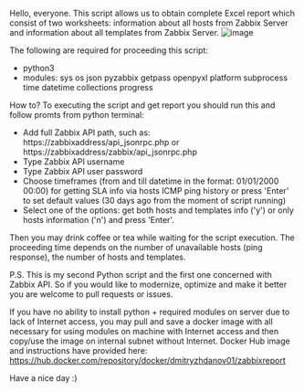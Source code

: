 Hello, everyone.
This script allows us to obtain complete Excel report which consist of two worksheets: 
information about all hosts from Zabbix Server and information about all templates from Zabbix Server.
![image](https://user-images.githubusercontent.com/106164393/207300210-95b7931f-5dbf-42e3-825b-09a84d2421ed.png)

The following are required for proceeding this script:
- python3
- modules:
sys
os
json
pyzabbix
getpass
openpyxl
platform
subprocess
time
datetime
collections
progress

How to?
To executing the script and get report you should run this and follow promts from python terminal:
- Add full Zabbix API path, such as: https://zabbixaddress/api_jsonrpc.php or https://zabbixaddress/zabbix/api_jsonrpc.php
- Type Zabbix API username
- Type Zabbix API user password
- Choose timeframes (from and till datetime in the format: 01/01/2000 00:00) for getting SLA info via hosts ICMP ping history
or press 'Enter' to set default values (30 days ago from the moment of script running)
- Select one of the options: get both hosts and templates info ('y') or only hosts information ('n') and press 'Enter'.

Then you may drink coffee or tea while waiting for the script execution.
The proceeding time depends on the number of unavailable hosts (ping response), the number of hosts and templates.

P.S. This is my second Python script and the first one concerned with Zabbix API.
So if you would like to modernize, optimize and make it better you are welcome to pull requests or issues.

If you have no ability to install python + required modules on server due to lack of Internet access, you may pull and save a docker image with all necessary for using modules on machine with Internet access and then copy/use the image on internal subnet without Internet.
Docker Hub image and instructions have provided here: https://hub.docker.com/repository/docker/dmitryzhdanov01/zabbixreport

Have a nice day :)
